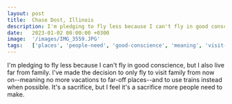 ```yaml
---
layout: post
title:  Chase Dost, Illinois
description: I'm pledging to fly less because I can't fly in good conscience, but I also live far from family. I've made the decision to only fly to visit family f...
date:   2023-01-02 00:00:00 +0300
image:  '/images/IMG_3559.JPG'
tags:   ['places', 'people-need', 'good-conscience', 'meaning', 'visit-family', 'fly-less', 'far', 'family']
---
```

I'm pledging to fly less because I can't fly in good conscience, but I also live far from family. I've made the decision to only fly to visit family from now on--meaning no more vacations to far-off places--and to use trains instead when possible. It's a sacrifice, but I feel it's a sacrifice more people need to make.

